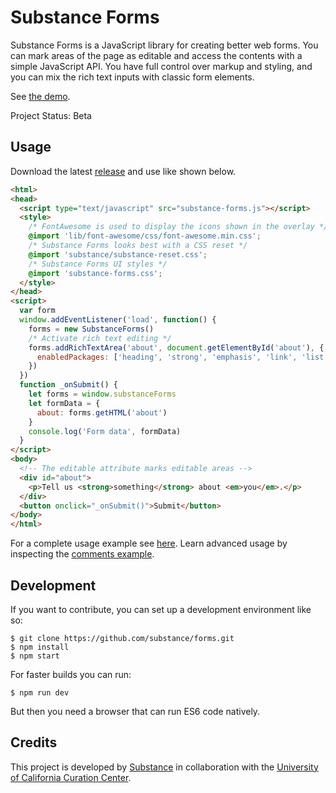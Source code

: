 # Substance Forms

Substance Forms is a JavaScript library for creating better web forms.
You can mark areas of the page as editable and access the contents with a
simple JavaScript API. You have full control over markup and styling, and you
can mix the rich text inputs with classic form elements.

See [the demo](http://substance.io/forms).

Project Status: Beta

## Usage

Download the latest [release](https://github.com/substance/forms/releases) and use like shown below.

```html
<html>
<head>
  <script type="text/javascript" src="substance-forms.js"></script>
  <style>
    /* FontAwesome is used to display the icons shown in the overlay */
    @import 'lib/font-awesome/css/font-awesome.min.css';
    /* Substance Forms looks best with a CSS reset */
    @import 'substance/substance-reset.css';
    /* Substance Forms UI styles */
    @import 'substance-forms.css';
  </style>
</head>
<script>
  var form
  window.addEventListener('load', function() {
    forms = new SubstanceForms()
    /* Activate rich text editing */
    forms.addRichTextArea('about', document.getElementById('about'), {
      enabledPackages: ['heading', 'strong', 'emphasis', 'link', 'list', 'table']
    })
  })
  function _onSubmit() {
    let forms = window.substanceForms
    let formData = {
      about: forms.getHTML('about')
    }
    console.log('Form data', formData)
  }
</script>
<body>
  <!-- The editable attribute marks editable areas -->
  <div id="about">
    <p>Tell us <strong>something</strong> about <em>you</em>.</p>
  </div>
  <button onclick="_onSubmit()">Submit</button>
</body>
</html>
```

For a complete usage example see [here](examples/index.html). Learn advanced usage by inspecting the [comments example](examples/comments.html).

## Development

If you want to contribute, you can set up a development environment like so:

```
$ git clone https://github.com/substance/forms.git
$ npm install
$ npm start
```

For faster builds you can run:

```
$ npm run dev
```

But then you need a browser that can run ES6 code natively.

## Credits

This project is developed by [Substance](http://substance.io) in collaboration with the [University of California Curation Center](http://www.cdlib.org/services/uc3/index.html).
